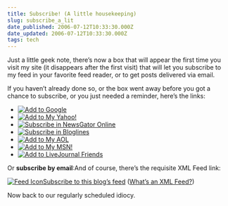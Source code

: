 ```yaml
---
title: Subscribe! (A little housekeeping)
slug: subscribe_a_lit
date_published: 2006-07-12T10:33:30.000Z
date_updated: 2006-07-12T10:33:30.000Z
tags: tech
---
```


Just a little geek note, there’s now a box that will appear the first time you visit my site (it disappears after the first visit) that will let you subscribe to my feed in your favorite feed reader, or to get posts delivered via email.

If you haven’t already done so, or the box went away before you got a chance to subscribe, or you just needed a reminder, here’s the links:

- [![Add to Google](__GHOST_URL__/anil/images/add-to-google.gif)](http://fusion.google.com/add?feedurl=http://www.dashes.com/anil/atom.xml)
- [![Add to My Yahoo!](http://us.i1.yimg.com/us.yimg.com/i/us/my/addtomyyahoo4.gif)](http://add.my.yahoo.com/rss?url=http://www.dashes.com/anil/atom.xml)
- [![Subscribe in NewsGator Online](http://www.newsgator.com/images/ngsub1.gif)](http://www.newsgator.com/ngs/subscriber/subext.aspx?url=http://www.dashes.com/anil/atom.xml)
- [![Subscribe in Bloglines](__GHOST_URL__/anil/images/add-to-bloglines.gif)](http://www.bloglines.com/sub/http://www.dashes.com/anil/atom.xml)
- [![Add to My AOL](__GHOST_URL__/anil/images/add-to-aol.gif)](http://feeds.my.aol.com/add.jsp?url=http://www.dashes.com/anil/atom.xml)
- [![Add to My MSN!](__GHOST_URL__/anil/images/add-to-msn.gif)](http://my.msn.com/addtomymsn.armx?id=rss&amp;ut=http://www.dashes.com/anil/atom.xml)
- [![Add to LiveJournal Friends](__GHOST_URL__/anil/images/add-to-livejournal.gif)](http://www.livejournal.com/friends/add.bml?user=dashes)

Or **subscribe by email**:And of course, there’s the requisite XML Feed link:

[![Feed Icon](http://www.sixapart.com/feedicon.gif)](http://www.dashes.com/anil/atom.xml)[Subscribe to this blog’s feed](http://www.dashes.com/anil/atom.xml) ([What’s an XML Feed?](http://www.sixapart.com/about/feeds))

Now back to our regularly scheduled idiocy.
